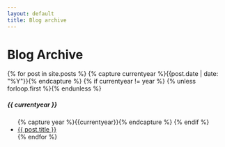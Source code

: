 ```yaml
---
layout: default
title: Blog archive
---
```

<div class="page-content wc-container">
  <h1>Blog Archive</h1>  
  {% for post in site.posts %}
  	{% capture currentyear %}{{post.date | date: "%Y"}}{% endcapture %}
  	{% if currentyear != year %}
    	{% unless forloop.first %}</ul>{% endunless %}
    	<h5>{{ currentyear }}</h5>
    	<ul class="posts">
    	{% capture year %}{{currentyear}}{% endcapture %} 
  	{% endif %}
    <li><a href="{{ post.url | prepend: site.baseurl }}">{{ post.title }}</a></li>
  {% endfor %}
</div>

